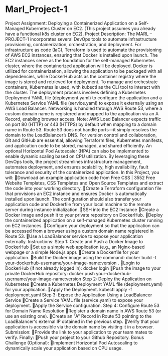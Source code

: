 # Marl_Project-1

Project Assignment: Deploying a Containerized Application on a Self-
Managed Kubernetes Cluster on EC2. (This project assumes you already 
have a functional k8s cluster on EC2).
Project Description:
The MARL – PROJECT-1 incorporates several DevOps tools to automate 
infrastructure provisioning, containerization, orchestration, and deployment. For 
infrastructure as code (IaC), Terraform is used to automate the provisioning of 
AWS EC2 instances, ensuring that Docker is installed upon launch. The EC2 
instances serve as the foundation for the self-managed Kubernetes cluster, where 
the containerized application will be deployed. Docker is utilized for 
containerization, allowing the application to be packaged with all dependencies, 
while DockerHub acts as the container registry where the image is stored and 
retrieved for deployment.
To manage and orchestrate containers, Kubernetes is used, with kubectl as the 
CLI tool to interact with the cluster. The deployment process involves defining a 
Kubernetes Deployment YAML file (deployment.yaml) to configure the 
application and a Kubernetes Service YAML file (service.yaml) to expose it 
externally using an AWS Load Balancer. Networking is handled through AWS 
Route 53, where a custom domain name is registered and mapped to the 
application via an A Record, enabling browser access.
Note: AWS Load Balancer expects traffic on port 80 (HTTP) or 443 (HTTPS) by default when
mapping to a domain name in Route 53. Route 53 does not handle ports—it simply resolves 
the domain to the LoadBalancer’s DNS.
For version control and collaboration, Git and GitHub are essential, allowing 
Terraform files, Kubernetes manifests, and application code to be stored, managed,
and shared efficiently. An optional Horizontal Pod Autoscaler (HPA) can also be 
implemented to enable dynamic scaling based on CPU utilization.
By leveraging these DevOps tools, the project streamlines infrastructure 
management, automates deployment, and ensures scalability, high availability, 
fault tolerance and security of the containerized application.
In this Project, you will:
Download an example application code from Free CSS | 3552 Free Website 
Templates, CSS Templates and Open Source Templates and extract the code 
into your working directory.
Create a Terraform configuration file that provisions an EC2 instance and 
ensures Docker is automatically installed upon launch. The configuration 
should also transfer your application code and Dockerfile from your local 
machine to the remote server during instance initialization.
SSH into the EC2 Instance
Create a Docker image and push it to your private repository on DockerHub.
Deploy the containerized application on a self-managed Kubernetes cluster 
running on EC2 instances.
Configure your deployment so that the application can be accessed from a 
browser using a custom domain name registered in Route 53.
Use a LoadBalancer service to expose your application externally.
Instructions:
Step 1: Create and Push a Docker Image to DockerHub
Set up a simple web application (e.g., an Nginx-based webpage or a simple 
Node.js app).
Create a Dockerfile for your application.
Build the Docker image using the command:
docker build -t your-dockerhub-username/your-image-name:version .
Login to DockerHub (if not already logged in):
docker login
Push the image to your private DockerHub repository:
docker push your-dockerhub-username/your-image-name:version
Step 2: Deploy the Application on Kubernetes
Create a Kubernetes Deployment YAML file (deployment.yaml) for your 
application.
Apply the Deployment.
kubectl apply -f deployment.yaml
Step 3: Expose the Application Using a LoadBalancer Service
Create a Service YAML file (service.yaml) to expose your deployment.
Apply the Service configuration.
Step 4: Configure Route 53 for Domain Name Resolution
Register a domain name in AWS Route 53 (or use an existing one).
Create an "A" Record in Route 53 pointing to the LoadBalancer's external IP 
obtained in the previous step.
Verify that your application is accessible via the domain name by visiting it 
in a browser.
Submission:
Provide the link to your application to your team mates to verify.
Finally:
Push your project to your Github Repository.
Bonus Challenge (Optional):
Implement Horizontal Pod Autoscaling to dynamically scale your application 
based on CPU usage.
